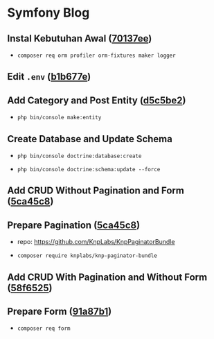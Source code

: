 # Symfony Blog

## Instal Kebutuhan Awal ([70137ee](https://github.com/ad3n/SymfonyBlog/commit/70137ee65c9d3fae4e524e9242d7019df9a3934a))

- `composer req orm profiler orm-fixtures maker logger`

## Edit `.env` ([b1b677e](https://github.com/ad3n/SymfonyBlog/commit/b1b677eec9d764857b5c8da35014862c4f5e29c6))

## Add Category and Post Entity ([d5c5be2](https://github.com/ad3n/SymfonyBlog/commit/d5c5be275153a2769cd80f6d15b5107ed5026cc4))

- `php bin/console make:entity`

## Create Database and Update Schema

- `php bin/console doctrine:database:create`

- `php bin/console doctrine:schema:update --force`

## Add CRUD Without Pagination and Form ([5ca45c8](https://github.com/ad3n/SymfonyBlog/commit/5ca45c8e16e23d64901fcd0d1d861efac62cad5a))

## Prepare Pagination ([5ca45c8](https://github.com/ad3n/SymfonyBlog/commit/5ca45c8e16e23d64901fcd0d1d861efac62cad5a))

- repo: https://github.com/KnpLabs/KnpPaginatorBundle

- `composer require knplabs/knp-paginator-bundle`

## Add CRUD With Pagination and Without Form ([58f6525](https://github.com/ad3n/SymfonyBlog/commit/58f6525f9020229f607c112d78c49c455d0d5271))

## Prepare Form ([91a87b1](https://github.com/ad3n/SymfonyBlog/commit/91a87b1ba66793fe6c4032fc011c9f28994e5047))

- `composer req form`
